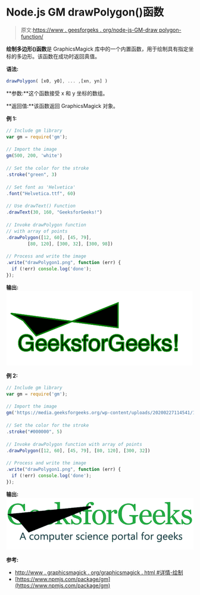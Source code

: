 # Node.js GM drawPolygon()函数

> 原文:[https://www . geesforgeks . org/node-js-GM-draw polygon-function/](https://www.geeksforgeeks.org/node-js-gm-drawpolygon-function/)

**绘制多边形()函数**是 GraphicsMagick 库中的一个内置函数，用于绘制具有指定坐标的多边形。该函数在成功时返回真值。

**语法:**

```js
drawPolygon( [x0, y0], ... ,[xn, yn] )
```

**参数:**这个函数接受 x 和 y 坐标的数组。

**返回值:**该函数返回 GraphicsMagick 对象。

**例 1:**

```js
// Include gm library
var gm = require('gm');

// Import the image
gm(500, 200, 'white')

// Set the color for the stroke
.stroke("green", 3)

// Set font as 'Helvetica'
.font("Helvetica.ttf", 60)

// Use drawText() Function
.drawText(30, 160, "GeeksforGeeks!")

// Invoke drawPolygon function
// with array of points
.drawPolygon([12, 60], [45, 79], 
        [80, 120], [300, 32], [300, 98])

// Process and write the image 
.write("drawPolygon1.png", function (err) {
  if (!err) console.log('done');
});
```

**输出:**
![](img/39168df4551c15f27dd0105c325fc2e2.png)

**例 2:**

```js
// Include gm library
var gm = require('gm');

// Import the image
gm('https://media.geeksforgeeks.org/wp-content/uploads/20200227114541/1406-3.png')

// Set the color for the stroke
.stroke("#000000", 5)

// Invoke drawPolygon function with array of points
.drawPolygon([12, 60], [45, 79], [80, 120], [300, 32])

// Process and write the image 
.write("drawPolygon1.png", function (err) {
  if (!err) console.log('done');
});
```

**输出:**
![](img/6ade869b38768bee865ebfa7dc32ddd1.png)

**参考:**

*   [http://www . graphicsmagick . org/graphicsmagick . html #详情-绘制](http://www.graphicsmagick.org/GraphicsMagick.html#details-draw)
*   [https://www.npmjs.com/package/gm](https://www.npmjs.com/package/gm)